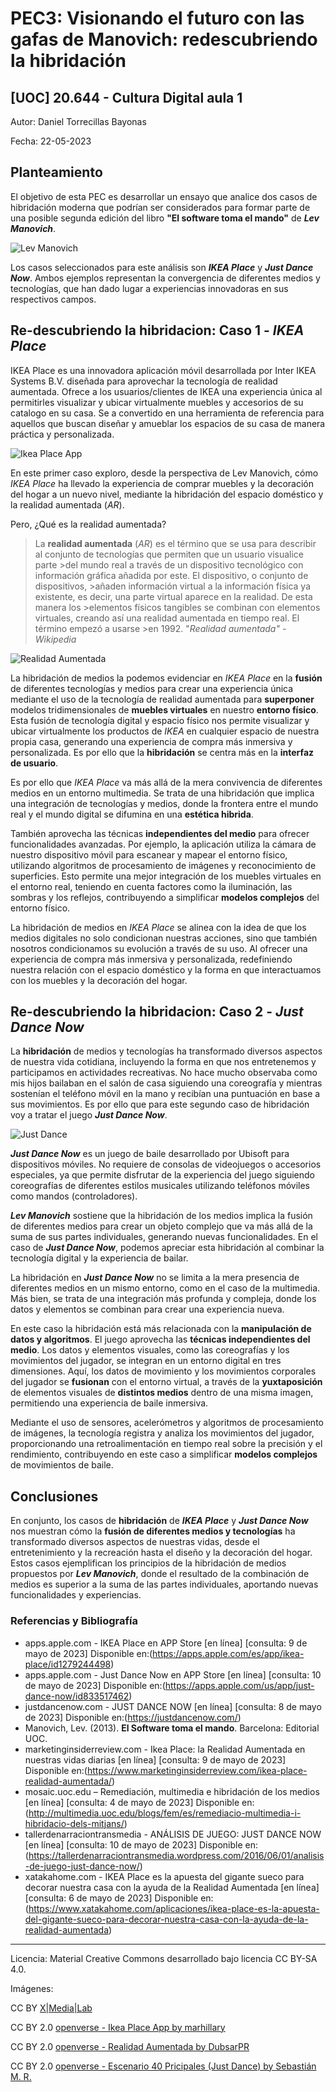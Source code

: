 # PEC3: Visionando el futuro con las gafas de Manovich: redescubriendo la hibridación

## [UOC] 20.644 - Cultura Digital aula 1


Autor: Daniel Torrecillas Bayonas


Fecha: 22-05-2023


## Planteamiento

El objetivo de esta PEC es desarrollar un ensayo que analice dos casos de hibridación moderna que podrían ser considerados para formar parte de una posible segunda edición del libro **"El software toma el mando"** de ***Lev Manovich***.

![Lev Manovich](https://live.staticflickr.com/1006/1457054876_f0603f209b_k.jpg "Lev Manovich")

Los casos seleccionados para este análisis son ***IKEA Place*** y ***Just Dance Now***. Ambos ejemplos representan la convergencia de diferentes medios y tecnologías, que han dado lugar a experiencias innovadoras en sus respectivos campos.



## Re-descubriendo la hibridacion: Caso 1 - ***IKEA Place***

IKEA Place es una innovadora aplicación móvil desarrollada por Inter IKEA Systems B.V. diseñada para aprovechar la tecnología de realidad aumentada. Ofrece a los usuarios/clientes de IKEA una experiencia única al permitirles visualizar y ubicar virtualmente muebles y accesorios de su catalogo en su casa. Se a convertido en una herramienta de referencia para aquellos que buscan diseñar y amueblar los espacios de su casa de manera práctica y personalizada.

![Ikea Place App](https://live.staticflickr.com/65535/48317217561_8e93159f63_w.jpg "Ikea Place App")

En este primer caso exploro, desde la perspectiva de Lev Manovich, cómo *IKEA Place* ha llevado la experiencia de comprar muebles y la decoración del hogar a un nuevo nivel, mediante la hibridación del espacio doméstico y la realidad aumentada (*AR*). 

Pero, ¿Qué es la realidad aumentada?

>La **realidad aumentada** (*AR*) es el término que se usa para describir al conjunto de tecnologías que permiten que un usuario visualice parte >del mundo real a través de un dispositivo tecnológico con información gráfica añadida por este. El dispositivo, o conjunto de dispositivos, >añaden información virtual a la información física ya existente, es decir, una parte virtual aparece en la realidad. De esta manera los >elementos físicos tangibles se combinan con elementos virtuales, creando así una realidad aumentada en tiempo real. El término empezó a usarse >en 1992. "*Realidad aumentada" - Wikipedia*

![Realidad Aumentada](https://live.staticflickr.com/6177/6220166454_46decc7613_w.jpg "Realidad Aumentada")

La hibridación de medios la podemos evidenciar en *IKEA Place* en la **fusión** de diferentes tecnologías y medios para crear una experiencia única mediante el uso de la tecnología de realidad aumentada para **superponer** modelos tridimensionales de **muebles virtuales** en nuestro **entorno físico**. Esta fusión de tecnología digital y espacio físico  nos permite visualizar y ubicar virtualmente los productos de *IKEA* en cualquier espacio de nuestra propia casa, generando una experiencia de compra más inmersiva y personalizada. Es por ello que la **hibridación** se centra más en la **interfaz de usuario**.

Es por ello que *IKEA Place* va más allá de la mera convivencia de diferentes medios en un entorno multimedia. Se trata de una hibridación que implica una integración de tecnologías y medios, donde la frontera entre el mundo real y el mundo digital se difumina en una **estética hibrida**.

También aprovecha las técnicas **independientes del medio** para ofrecer funcionalidades avanzadas. Por ejemplo, la aplicación utiliza la cámara de nuestro dispositivo móvil para escanear y mapear el entorno físico, utilizando algoritmos de procesamiento de imágenes y reconocimiento de superficies. Esto permite una mejor integración de los muebles virtuales en el entorno real, teniendo en cuenta factores como la iluminación, las sombras y los reflejos, contribuyendo a simplificar **modelos complejos** del entorno físico.

La hibridación de medios en *IKEA Place* se alinea con la idea de que los medios digitales no solo condicionan nuestras acciones, sino que también nosotros condicionamos su evolución a través de su uso. Al ofrecer una experiencia de compra más inmersiva y personalizada, redefiniendo nuestra relación con el espacio doméstico y la forma en que interactuamos con los muebles y la decoración del hogar.


## Re-descubriendo la hibridacion: Caso 2 - ***Just Dance Now***

La **hibridación** de medios y tecnologías ha transformado diversos aspectos de nuestra vida cotidiana, incluyendo la forma en que nos entretenemos y participamos en actividades recreativas. No hace mucho observaba como mis hijos bailaban en el salón de casa siguiendo una coreografía y mientras sostenían el teléfono móvil en la mano y recibían una puntuación en base a sus movimientos. Es por ello que para este segundo caso de hibridación voy a tratar el juego ***Just Dance Now***.

![Just Dance](https://live.staticflickr.com/3813/9941413053_e0737797e7_w.jpg "Just Dance")

***Just Dance Now*** es un juego de baile desarrollado por Ubisoft para dispositivos móviles. No requiere de consolas de videojuegos o accesorios especiales, ya que permite disfrutar de la experiencia del juego siguiendo coreografías de diferentes estilos musicales utilizando teléfonos móviles como mandos (controladores).

***Lev Manovich*** sostiene que la hibridación de los medios implica la fusión de diferentes medios para crear un objeto complejo que va más allá de la suma de sus partes individuales, generando nuevas funcionalidades. En el caso de ***Just Dance Now***, podemos apreciar esta hibridación al combinar la tecnología digital y la experiencia de bailar.

La hibridación en ***Just Dance Now*** no se limita a la mera presencia de diferentes medios en un mismo entorno, como en el caso de la multimedia. Más bien, se trata de una integración más profunda y compleja, donde los datos y elementos se combinan para crear una experiencia nueva.

En este caso la hibridación está más relacionada con la **manipulación de datos y algoritmos**. El juego aprovecha las **técnicas independientes del medio**. Los datos y elementos visuales, como las coreografías y los movimientos del jugador, se integran en un entorno digital en tres dimensiones. Aquí, los datos de movimiento y los movimientos corporales del jugador se **fusionan** con el entorno virtual, a través de la **yuxtaposición** de elementos visuales de **distintos medios** dentro de una misma imagen, permitiendo una experiencia de baile inmersiva.

Mediante el uso de sensores, acelerómetros y algoritmos de procesamiento de imágenes, la tecnología registra y analiza los movimientos del jugador, proporcionando una retroalimentación en tiempo real sobre la precisión y el rendimiento, contribuyendo en este caso a simplificar **modelos complejos** de movimientos de baile.


## Conclusiones

En conjunto, los casos de **hibridación** de ***IKEA Place*** y ***Just Dance Now***  nos muestran cómo la **fusión de diferentes medios y tecnologías** ha transformado diversos aspectos de nuestras vidas, desde el entretenimiento y la recreación hasta el diseño y la decoración del hogar. Estos casos ejemplifican los principios de la hibridación de medios propuestos por ***Lev Manovich***, donde el resultado de la combinación de medios es superior a la suma de las partes individuales, aportando nuevas funcionalidades y experiencias.


### Referencias y Bibliografía

* apps.apple.com - IKEA Place en APP Store [en línea] [consulta: 9 de mayo de 2023] Disponible en:(https://apps.apple.com/es/app/ikea-place/id1279244498)
* apps.apple.com - Just Dance Now en APP Store [en línea] [consulta: 10 de mayo de 2023] Disponible en:(https://apps.apple.com/us/app/just-dance-now/id833517462)
* justdancenow.com - JUST DANCE NOW [en línea] [consulta: 8 de mayo de 2023] Disponible en:(https://justdancenow.com/) 
* Manovich, Lev. (2013). **El Software toma el mando**. Barcelona: Editorial UOC.
* marketinginsiderreview.com - Ikea Place: la Realidad Aumentada en nuestras vidas diarias [en línea] [consulta: 9 de mayo de 2023] Disponible en:(https://www.marketinginsiderreview.com/ikea-place-realidad-aumentada/)
* mosaic.uoc.edu – Remediación, multimedia e hibridación de los medios [en línea] [consulta: 4 de mayo de 2023] Disponible en: (http://multimedia.uoc.edu/blogs/fem/es/remediacio-multimedia-i-hibridacio-dels-mitjans/)
* tallerdenarraciontransmedia - ANÁLISIS DE JUEGO: JUST DANCE NOW [en línea] [consulta: 10 de mayo de 2023] Disponible en: (https://tallerdenarraciontransmedia.wordpress.com/2016/06/01/analisis-de-juego-just-dance-now/)
* xatakahome.com - IKEA Place es la apuesta del gigante sueco para decorar nuestra casa con la ayuda de la Realidad Aumentada [en línea] [consulta: 6 de mayo de 2023] Disponible en:(https://www.xatakahome.com/aplicaciones/ikea-place-es-la-apuesta-del-gigante-sueco-para-decorar-nuestra-casa-con-la-ayuda-de-la-realidad-aumentada)


----

Licencia: Material Creative Commons desarrollado bajo licencia CC BY-SA 4.0.

Imágenes:

CC BY [X|Media|Lab](https://www.flickr.com/photos/45213919@N00/1457054876) 

CC BY 2.0 [openverse - Ikea Place App by marhillary](https://openverse.org/image/12f857fe-bed9-4aed-9b66-9f9d705b9eaa?q=ikea%20place) 

CC BY 2.0 [openverse - Realidad Aumentada by DubsarPR](https://openverse.org/image/e8733960-3706-422b-bc16-fc23c9a726d6?q=realidad%20aumentada)

CC BY 2.0 [openverse - Escenario 40 Pricipales (Just Dance) by Sebastián M. R.](https://openverse.org/image/54205d57-0eb4-4b53-85c0-91eba7c29d0f?q=just%20dance) 
